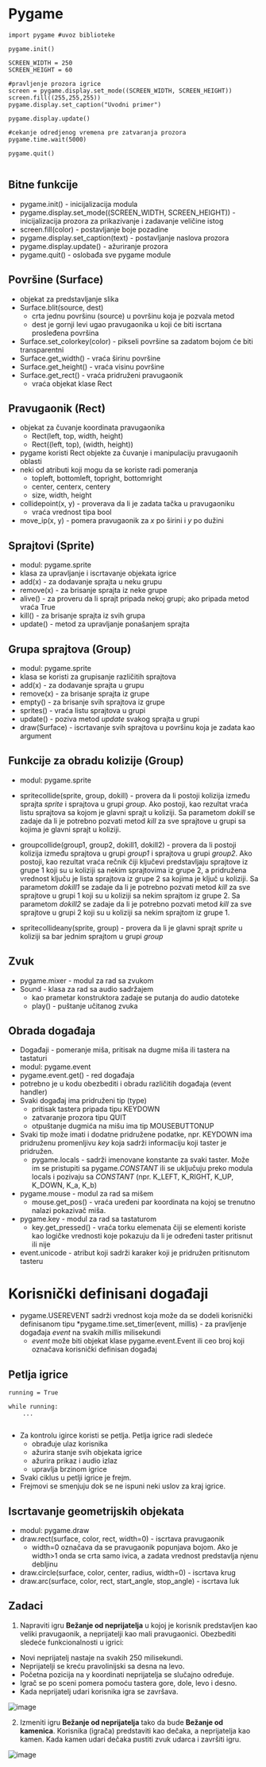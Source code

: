 # Pygame


```
import pygame #uvoz biblioteke

pygame.init()  

SCREEN_WIDTH = 250
SCREEN_HEIGHT = 60

#pravljenje prozora igrice
screen = pygame.display.set_mode((SCREEN_WIDTH, SCREEN_HEIGHT)) 
screen.fill((255,255,255))  
pygame.display.set_caption("Uvodni primer")

pygame.display.update()

#cekanje odredjenog vremena pre zatvaranja prozora
pygame.time.wait(5000) 

pygame.quit()


```
	
## Bitne funkcije

* pygame.init() - inicijalizacija modula
* pygame.display.set_mode((SCREEN_WIDTH, SCREEN_HEIGHT)) - inicijalizacija prozora za prikazivanje i zadavanje veličine istog
* screen.fill(color) - postavljanje boje pozadine
* pygame.display.set_caption(text) - postavljanje naslova prozora
* pygame.display.update() - ažuriranje prozora
* pygame.quit() -  oslobađa sve pygame module




## Površine (Surface)

* objekat za predstavljanje slika
* Surface.blit(source, dest) 
  * crta jednu površinu (source) u površinu koja je pozvala metod
  * dest je gornji levi ugao pravugaonika u koji će biti iscrtana prosleđena površina
* Surface.set_colorkey(color) - pikseli površine sa zadatom bojom će biti transparentni
* Surface.get_width() - vraća širinu površine
* Surface.get_height() - vraća visinu površine
* Surface.get_rect() - vraća pridruženi pravugaonik	
	* vraća objekat klase Rect

## Pravugaonik (Rect)

* objekat za čuvanje koordinata pravugaonika
	* Rect(left, top, width, height) 
 	* Rect((left, top), (width, height)) 
* pygame koristi Rect objekte za čuvanje i manipulaciju pravugaonih oblasti 
* neki od atributi koji mogu da se koriste radi pomeranja   
 	* topleft, bottomleft, topright, bottomright
 	* center, centerx, centery
 	* size, width, height
* collidepoint(x, y) - proverava da li je zadata tačka u pravugaoniku 
 	* vraća vrednost tipa bool
* move_ip(x, y) - pomera pravugaonik za *x* po širini i *y* po dužini 

## Sprajtovi (Sprite)

* modul: pygame.sprite
* klasa za upravljanje i iscrtavanje objekata igrice 
* add(x) - za dodavanje sprajta u neku grupu
* remove(x) - za brisanje sprajta iz neke grupe
* alive() - za proveru da li sprajt pripada nekoj grupi; ako pripada metod vraća True
* kill() - za brisanje sprajta iz svih grupa 
* update() - metod za upravljanje ponašanjem sprajta

## Grupa sprajtova (Group)

* modul: pygame.sprite
* klasa se koristi za grupisanje različitih sprajtova 
* add(x) - za dodavanje sprajta u  grupu
* remove(x) - za brisanje sprajta iz grupe
* empty() - za brisanje svih sprajtova iz grupe
* sprites() - vraća listu sprajtova u grupi
* update() - poziva metod *update* svakog sprajta u grupi
* draw(Surface) - iscrtavanje svih sprajtova u površinu koja je zadata kao argument

## Funkcije za obradu kolizije (Group)

* modul: pygame.sprite
* spritecollide(sprite, group, dokill) - provera da li postoji kolizija između sprajta *sprite* i sprajtova u grupi *group*. Ako postoji, kao rezultat vraća listu sprajtova sa kojom je glavni sprajt u koliziji. Sa parametom *dokill*  se zadaje da li je potrebno pozvati metod *kill* za sve sprajtove u grupi sa kojima je glavni sprajt u koliziji.
 
* groupcollide(group1, group2, dokill1, dokill2) -  provera da li postoji kolizija između sprajtova u grupi *group1* i sprajtova u grupi *group2*. Ako postoji, kao rezultat vraća rečnik čiji ključevi predstavljaju sprajtove iz grupe 1 koji su u koliziji sa nekim sprajtovima iz grupe 2, a pridružena vrednost ključu je lista sprajtova iz grupe 2 sa kojima je ključ u koliziji. Sa parametom *dokill1*  se zadaje da li je potrebno pozvati metod *kill* za sve sprajtove u grupi 1 koji su u koliziji sa nekim sprajtom iz grupe 2. Sa parametom *dokill2*  se zadaje da li je potrebno pozvati metod *kill* za sve sprajtove u grupi 2 koji su u koliziji sa nekim sprajtom iz grupe 1.
* spritecollideany(sprite, group) - provera da li je glavni sprajt *sprite* u koliziji sa bar jednim sprajtom u grupi *group*

## Zvuk

* pygame.mixer - modul za rad sa zvukom
* Sound - klasa za rad sa audio sadržajem
	* kao prametar konstruktora zadaje se putanja do audio datoteke
	* play() - puštanje učitanog zvuka


## Obrada događaja 

* Događaji - pomeranje miša, pritisak na dugme miša ili tastera na tastaturi 
* modul: pygame.event
* pygame.event.get() - red događaja
* potrebno je u kodu obezbediti i obradu različitih događaja (event handler)
* Svaki događaj ima pridruženi tip (type)  
	* pritisak tastera pripada tipu KEYDOWN
	* zatvaranje prozora tipu QUIT
	* otpuštanje dugmića na mišu ima tip MOUSEBUTTONUP 
* Svaki tip može imati i dodatne pridružene podatke, npr. KEYDOWN ima pridruženu promenljivu *key* koja sadrži informaciju koji taster je pridružen. 
	* pygame.locals - sadrži imenovane konstante za svaki  taster. Može im se pristupiti sa pygame.*CONSTANT*  ili se uključuju preko modula locals i pozivaju sa *CONSTANT* (npr. K_LEFT, K_RIGHT, K_UP, K_DOWN, K_a, K_b)
* pygame.mouse - modul za rad sa mišem
	* mouse.get_pos() - vraća uređeni par koordinata na kojoj se trenutno nalazi pokazivač miša. 
* pygame.key - modul za rad sa tastaturom
	* key.get_pressed() - vraća torku elemenata čiji se elementi koriste kao logičke vrednosti koje pokazuju da li je određeni taster pritisnut ili nije 
* event.unicode - atribut koji sadrži karaker koji je pridružen pritisnutom tasteru

# Korisnički definisani događaji

* pygame.USEREVENT sadrži vrednost koja može da se dodeli korisnički definisanom tipu
*pygame.time.set_timer(event, millis) - za pravljenje događaja *event* na svakih *millis* milisekundi
	* *event* može biti objekat klase pygame.event.Event ili ceo broj koji označava korisnički definisan događaj

## Petlja igrice

```
running = True

while running:
	...
	
```
* Za kontrolu igirce koristi se petlja. Petlja igrice radi sledeće
	* obrađuje ulaz korisnika
	* ažurira stanje svih objekata igrice
	* ažurira prikaz i audio izlaz
	* upravlja brzinom igrice
* Svaki ciklus u petlji igrice je frejm. 
* Frejmovi se smenjuju dok se ne ispuni neki uslov za kraj igrice.

## Iscrtavanje geometrijskih objekata
* modul: pygame.draw
* draw.rect(surface, color, rect, width=0) - iscrtava pravugaonik
	* width=0 označava da se pravugaonik popunjava bojom. Ako je width>1 onda se crta samo ivica, a zadata vrednost predstavlja njenu debljinu
* draw.circle(surface, color, center, radius, width=0) - iscrtava krug
* draw.arc(surface, color, rect, start_angle, stop_angle) - iscrtava luk	

## Zadaci


1. Napraviti igru **Bežanje od neprijatelja** u kojoj je korisnik predstavljen kao veliki pravugaonik, a neprijatelji kao mali pravugaonici.
Obezbediti sledeće funkcionalnosti u igrici:
* Novi neprijatelj nastaje na svakih 250 milisekundi. 
* Neprijatelji se kreću pravolinijski sa desna na levo. 
* Početna pozicija na y koordinati neprijatelja se slučajno određuje. 
* Igrač se po sceni pomera pomoću tastera gore, dole, levo i desno.
* Kada neprijatelj udari korisnika igra se završava.

![image](./primer1.png)


2. Izmeniti igru **Bežanje od neprijatelja**
tako da bude  **Bežanje od kamenica**.  Korisnika (igrača) predstaviti kao dečaka, a neprijatelja kao kamen. Kada kamen udari dečaka pustiti zvuk udarca i završiti igru. 

![image](./primer2.png)






 